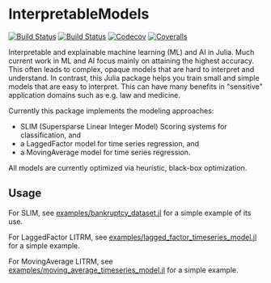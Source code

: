 # InterpretableModels

[![Build Status](https://travis-ci.com/robertfeldt/InterpretableModels.jl.svg?branch=master)](https://travis-ci.com/robertfeldt/InterpretableModels.jl)
[![Build Status](https://ci.appveyor.com/api/projects/status/github/robertfeldt/InterpretableModels.jl?svg=true)](https://ci.appveyor.com/project/robertfeldt/InterpretableModels-jl)
[![Codecov](https://codecov.io/gh/robertfeldt/InterpretableModels.jl/branch/master/graph/badge.svg)](https://codecov.io/gh/robertfeldt/InterpretableModels.jl)
[![Coveralls](https://coveralls.io/repos/github/robertfeldt/InterpretableModels.jl/badge.svg?branch=master)](https://coveralls.io/github/robertfeldt/InterpretableModels.jl?branch=master)

Interpretable and explainable machine learning (ML) and AI in Julia. Much current work in ML and AI focus mainly on attaining the highest accuracy. This often leads to complex, opaque models that are hard to interpret and understand. In contrast, this Julia package helps you train small and simple models that are easy to interpret. This can have many benefits in "sensitive" application domains such as e.g. law and medicine.

Currently this package implements the modeling approaches:
- SLIM (Supersparse Linear Integer Model) Scoring systems for classification, and
- a LaggedFactor model for time series regression, and
- a MovingAverage model for time series regression.

All models are currently optimized via heuristic, black-box optimization.

## Usage

For SLIM, see [examples/bankruptcy_dataset.jl](examples/bankruptcy_dataset.jl) for a simple example of its use.

For LaggedFactor LITRM, see [examples/lagged_factor_timeseries_model.jl](examples/lagged_factor_timeseries_model.jl) for a simple example.

For MovingAverage LITRM, see [examples/moving_average_timeseries_model.jl](examples/moving_average_timeseries_model.jl) for a simple example.
